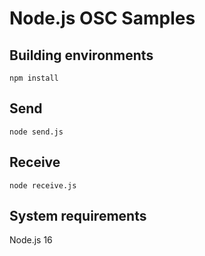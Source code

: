 # Node.js OSC Samples

## Building environments

```
npm install
```

## Send

```
node send.js
```

## Receive

```
node receive.js
```

## System requirements

Node.js 16
